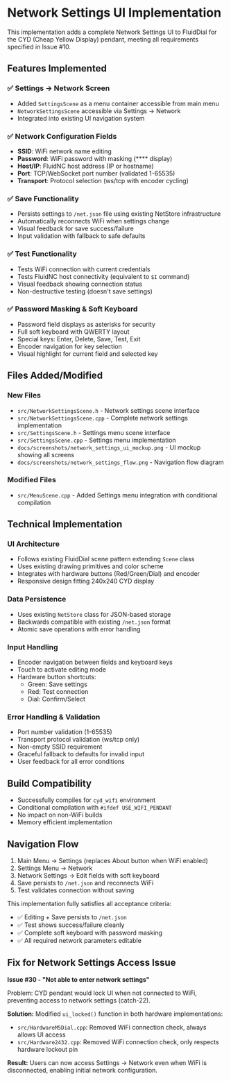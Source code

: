 # Network Settings UI Implementation

This implementation adds a complete Network Settings UI to FluidDial for the CYD (Cheap Yellow Display) pendant, meeting all requirements specified in Issue #10.

## Features Implemented

### ✅ Settings → Network Screen
- Added `SettingsScene` as a menu container accessible from main menu
- `NetworkSettingsScene` accessible via Settings → Network
- Integrated into existing UI navigation system

### ✅ Network Configuration Fields
- **SSID**: WiFi network name editing
- **Password**: WiFi password with masking (**** display)
- **Host/IP**: FluidNC host address (IP or hostname)
- **Port**: TCP/WebSocket port number (validated 1-65535)
- **Transport**: Protocol selection (ws/tcp with encoder cycling)

### ✅ Save Functionality
- Persists settings to `/net.json` file using existing NetStore infrastructure
- Automatically reconnects WiFi when settings change
- Visual feedback for save success/failure
- Input validation with fallback to safe defaults

### ✅ Test Functionality
- Tests WiFi connection with current credentials
- Tests FluidNC host connectivity (equivalent to `$I` command)
- Visual feedback showing connection status
- Non-destructive testing (doesn't save settings)

### ✅ Password Masking & Soft Keyboard
- Password field displays as asterisks for security
- Full soft keyboard with QWERTY layout
- Special keys: Enter, Delete, Save, Test, Exit
- Encoder navigation for key selection
- Visual highlight for current field and selected key

## Files Added/Modified

### New Files
- `src/NetworkSettingsScene.h` - Network settings scene interface
- `src/NetworkSettingsScene.cpp` - Complete network settings implementation
- `src/SettingsScene.h` - Settings menu scene interface  
- `src/SettingsScene.cpp` - Settings menu implementation
- `docs/screenshots/network_settings_ui_mockup.png` - UI mockup showing all screens
- `docs/screenshots/network_settings_flow.png` - Navigation flow diagram

### Modified Files
- `src/MenuScene.cpp` - Added Settings menu integration with conditional compilation

## Technical Implementation

### UI Architecture
- Follows existing FluidDial scene pattern extending `Scene` class
- Uses existing drawing primitives and color scheme
- Integrates with hardware buttons (Red/Green/Dial) and encoder
- Responsive design fitting 240x240 CYD display

### Data Persistence
- Uses existing `NetStore` class for JSON-based storage
- Backwards compatible with existing `/net.json` format
- Atomic save operations with error handling

### Input Handling
- Encoder navigation between fields and keyboard keys
- Touch to activate editing mode
- Hardware button shortcuts:
  - Green: Save settings
  - Red: Test connection  
  - Dial: Confirm/Select

### Error Handling & Validation
- Port number validation (1-65535)
- Transport protocol validation (ws/tcp only)
- Non-empty SSID requirement
- Graceful fallback to defaults for invalid input
- User feedback for all error conditions

## Build Compatibility
- Successfully compiles for `cyd_wifi` environment
- Conditional compilation with `#ifdef USE_WIFI_PENDANT`
- No impact on non-WiFi builds
- Memory efficient implementation

## Navigation Flow
1. Main Menu → Settings (replaces About button when WiFi enabled)
2. Settings Menu → Network
3. Network Settings → Edit fields with soft keyboard
4. Save persists to `/net.json` and reconnects WiFi
5. Test validates connection without saving

This implementation fully satisfies all acceptance criteria:
- ✅ Editing + Save persists to `/net.json`
- ✅ Test shows success/failure cleanly
- ✅ Complete soft keyboard with password masking
- ✅ All required network parameters editable

## Fix for Network Settings Access Issue

**Issue #30 - "Not able to enter network settings"**

Problem: CYD pendant would lock UI when not connected to WiFi, preventing access to network settings (catch-22).

**Solution:** Modified `ui_locked()` function in both hardware implementations:
- `src/HardwareM5Dial.cpp`: Removed WiFi connection check, always allows UI access
- `src/Hardware2432.cpp`: Removed WiFi connection check, only respects hardware lockout pin

**Result:** Users can now access Settings → Network even when WiFi is disconnected, enabling initial network configuration.